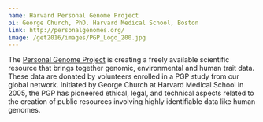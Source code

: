 ```yaml
---
name: Harvard Personal Genome Project
pi: George Church, PhD. Harvard Medical School, Boston
link: http://personalgenomes.org/
image: /get2016/images/PGP_Logo_200.jpg
---
```


The [Personal Genome Project](http://personalgenomes.org/) is creating a freely available scientific resource that brings together genomic, environmental and human trait data. These data are donated by volunteers enrolled in a PGP study from our global network. Initiated by George Church at Harvard Medical School in 2005, the PGP has pioneered ethical, legal, and technical aspects related to the creation of public resources involving highly identifiable data like human genomes.
